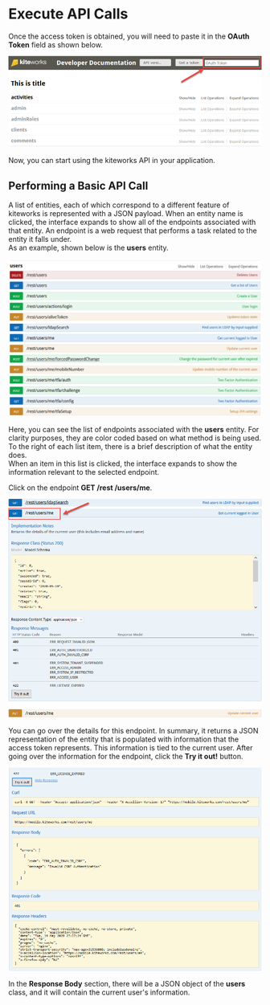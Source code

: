 # Execute API Calls

Once the access token is obtained, you will need to paste it in the **OAuth Token** field as shown below.

![](../images/developer_doc2.png)

Now, you can start using the kiteworks API in your application. 

## Performing a Basic API Call
A list of entities, each of which correspond to a different feature of kiteworks is represented with a JSON payload. When an entity name is clicked, the interface expands to show all of the endpoints associated with that entity. An endpoint is a web request that performs a task related to the entity it falls under.  
As an example, shown below is the **users** entity.

![](../images/usersentity.jpg)

Here, you can see the list of endpoints associated with the **users** entity. For clarity purposes, they are color coded based on what method is being used. To the right of each list item, there is a brief description of what the entity does.  
When an item in this list is clicked, the interface expands to show the information relevant to the selected endpoint.

Click on the endpoint **GET /rest /users/me**.

![](../images/get_rest_users_me.png)

You can go over the details for this endpoint. In summary, it returns a JSON representation of the entity that is populated with information that the access token represents. This information is tied to the current user. After going  over the information for the endpoint, click the **Try it out!** button.  

![](../images/try_it_out.png)

In the **Response Body** section, there will be a JSON object of the **users** class, and it will contain the current user's information.

